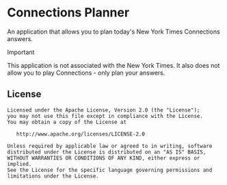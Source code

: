 # Connections Planner

An application that allows you to plan today's New York Times Connections answers.

> [!IMPORTANT]  
> This application is not associated with the New York Times. It also does not allow you to play
> Connections - only plan your answers.

## License

    Licensed under the Apache License, Version 2.0 (the "License");
    you may not use this file except in compliance with the License.
    You may obtain a copy of the License at

       http://www.apache.org/licenses/LICENSE-2.0

    Unless required by applicable law or agreed to in writing, software
    distributed under the License is distributed on an "AS IS" BASIS,
    WITHOUT WARRANTIES OR CONDITIONS OF ANY KIND, either express or implied.
    See the License for the specific language governing permissions and
    limitations under the License.
